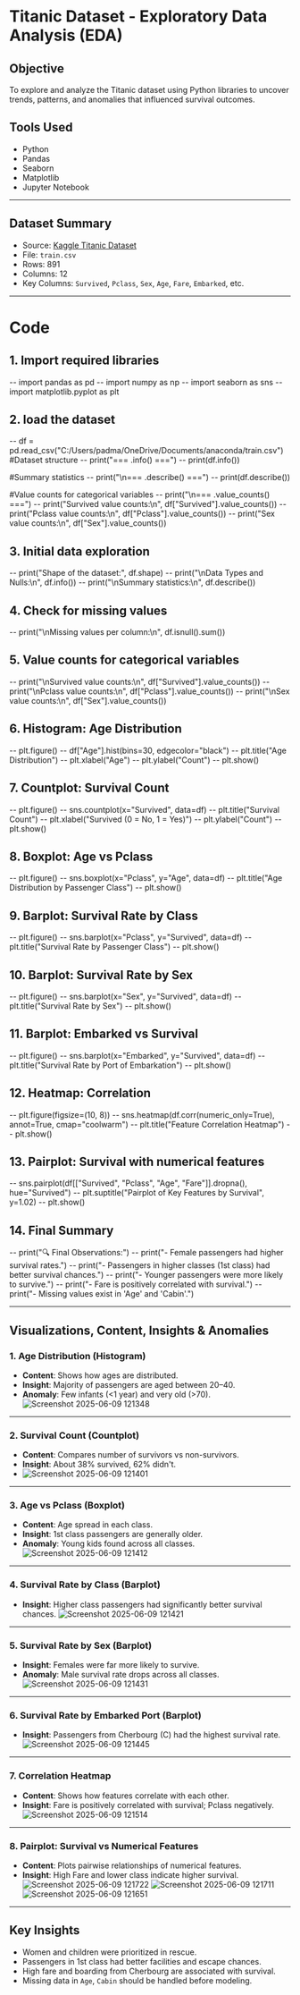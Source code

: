 # Titanic Dataset - Exploratory Data Analysis (EDA)

## Objective
To explore and analyze the Titanic dataset using Python libraries to uncover trends, patterns, and anomalies that influenced survival outcomes.

## Tools Used
- Python
- Pandas
- Seaborn
- Matplotlib
- Jupyter Notebook

---

##  Dataset Summary

- Source: [Kaggle Titanic Dataset](https://www.kaggle.com/c/titanic/data)
- File: `train.csv`
- Rows: 891
- Columns: 12
- Key Columns: `Survived`, `Pclass`, `Sex`, `Age`, `Fare`, `Embarked`, etc.

---
#  Code
## 1. Import required libraries
-- import pandas as pd
-- import numpy as np
-- import seaborn as sns
-- import matplotlib.pyplot as plt
## 2. load the dataset
-- df = pd.read_csv("C:/Users/padma/OneDrive/Documents/anaconda/train.csv")
#Dataset structure
-- print("=== .info() ===")
-- print(df.info())

#Summary statistics
-- print("\n=== .describe() ===")
-- print(df.describe())

#Value counts for categorical variables
-- print("\n=== .value_counts() ===")
-- print("Survived value counts:\n", df["Survived"].value_counts())
-- print("Pclass value counts:\n", df["Pclass"].value_counts())
-- print("Sex value counts:\n", df["Sex"].value_counts())

## 3. Initial data exploration
-- print("Shape of the dataset:", df.shape)
-- print("\nData Types and Nulls:\n", df.info())
-- print("\nSummary statistics:\n", df.describe())

## 4. Check for missing values
-- print("\nMissing values per column:\n", df.isnull().sum())

## 5. Value counts for categorical variables
-- print("\nSurvived value counts:\n", df["Survived"].value_counts())
-- print("\nPclass value counts:\n", df["Pclass"].value_counts())
-- print("\nSex value counts:\n", df["Sex"].value_counts())

## 6. Histogram: Age Distribution
-- plt.figure()
-- df["Age"].hist(bins=30, edgecolor="black")
-- plt.title("Age Distribution")
-- plt.xlabel("Age")
-- plt.ylabel("Count")
-- plt.show()

## 7. Countplot: Survival Count
-- plt.figure()
-- sns.countplot(x="Survived", data=df)
-- plt.title("Survival Count")
-- plt.xlabel("Survived (0 = No, 1 = Yes)")
-- plt.ylabel("Count")
-- plt.show()

## 8. Boxplot: Age vs Pclass
-- plt.figure()
-- sns.boxplot(x="Pclass", y="Age", data=df)
-- plt.title("Age Distribution by Passenger Class")
-- plt.show()

## 9. Barplot: Survival Rate by Class
-- plt.figure()
-- sns.barplot(x="Pclass", y="Survived", data=df)
-- plt.title("Survival Rate by Passenger Class")
-- plt.show()


## 10. Barplot: Survival Rate by Sex
-- plt.figure()
-- sns.barplot(x="Sex", y="Survived", data=df)
-- plt.title("Survival Rate by Sex")
-- plt.show()

## 11. Barplot: Embarked vs Survival
-- plt.figure()
-- sns.barplot(x="Embarked", y="Survived", data=df)
-- plt.title("Survival Rate by Port of Embarkation")
-- plt.show()

## 12. Heatmap: Correlation
-- plt.figure(figsize=(10, 8))
-- sns.heatmap(df.corr(numeric_only=True), annot=True, cmap="coolwarm")
-- plt.title("Feature Correlation Heatmap")
-- plt.show()

## 13. Pairplot: Survival with numerical features
-- sns.pairplot(df[["Survived", "Pclass", "Age", "Fare"]].dropna(), hue="Survived")
-- plt.suptitle("Pairplot of Key Features by Survival", y=1.02)
-- plt.show()

## 14. Final Summary
-- print("🔍 Final Observations:")
-- print("- Female passengers had higher survival rates.")
-- print("- Passengers in higher classes (1st class) had better survival chances.")
-- print("- Younger passengers were more likely to survive.")
-- print("- Fare is positively correlated with survival.")
-- print("- Missing values exist in 'Age' and 'Cabin'.")


---

##  Visualizations, Content, Insights & Anomalies

### 1. Age Distribution (Histogram)
- **Content**: Shows how ages are distributed.
- **Insight**: Majority of passengers are aged between 20–40.
- **Anomaly**: Few infants (<1 year) and very old (>70).
![Screenshot 2025-06-09 121348](https://github.com/user-attachments/assets/b60e7c98-02f4-41f8-acd3-9e7aebaeb9f8)


---

### 2. Survival Count (Countplot)
- **Content**: Compares number of survivors vs non-survivors.
- **Insight**: About 38% survived, 62% didn't.
- ![Screenshot 2025-06-09 121401](https://github.com/user-attachments/assets/68395c97-029f-4150-a9c0-430511bf7a01)


---

### 3. Age vs Pclass (Boxplot)
- **Content**: Age spread in each class.
- **Insight**: 1st class passengers are generally older.
- **Anomaly**: Young kids found across all classes.
![Screenshot 2025-06-09 121412](https://github.com/user-attachments/assets/94a2248e-2a2e-4e3a-a98a-01eef10b8d5d)

---

### 4. Survival Rate by Class (Barplot)
- **Insight**: Higher class passengers had significantly better survival chances.
![Screenshot 2025-06-09 121421](https://github.com/user-attachments/assets/70f768f0-65a0-4f7b-b5bc-95f19390c210)


---

### 5. Survival Rate by Sex (Barplot)
- **Insight**: Females were far more likely to survive.
- **Anomaly**: Male survival rate drops across all classes.
![Screenshot 2025-06-09 121431](https://github.com/user-attachments/assets/05ea224f-1f34-4dcf-81fb-d1487eaa6a68)

---

### 6. Survival Rate by Embarked Port (Barplot)
- **Insight**: Passengers from Cherbourg (C) had the highest survival rate.
![Screenshot 2025-06-09 121445](https://github.com/user-attachments/assets/c7b383af-7e51-4460-8c06-9dba3889bbf4)

---

### 7. Correlation Heatmap
- **Content**: Shows how features correlate with each other.
- **Insight**: Fare is positively correlated with survival; Pclass negatively.
![Screenshot 2025-06-09 121514](https://github.com/user-attachments/assets/b4ed0b39-9487-4476-b9cf-32f700e0c59d)

---

### 8. Pairplot: Survival vs Numerical Features
- **Content**: Plots pairwise relationships of numerical features.
- **Insight**: High Fare and lower class indicate higher survival.
![Screenshot 2025-06-09 121722](https://github.com/user-attachments/assets/d1105585-8e2d-4165-baf6-ff8240a50682)
![Screenshot 2025-06-09 121711](https://github.com/user-attachments/assets/d9fa803f-238d-4064-9581-e55edf831757)
![Screenshot 2025-06-09 121651](https://github.com/user-attachments/assets/b2e57732-1d64-43ef-80bf-39333b4ec03c)

---

## Key Insights
- Women and children were prioritized in rescue.
- Passengers in 1st class had better facilities and escape chances.
- High fare and boarding from Cherbourg are associated with survival.
- Missing data in `Age`, `Cabin` should be handled before modeling.



